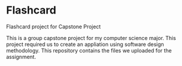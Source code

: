# Flashcard
Flashcard project for Capstone Project

This is a group capstone project for my computer science major. This project required us to create an appliation using software design methodology. This repository contains the files we uploaded for the assignment.
